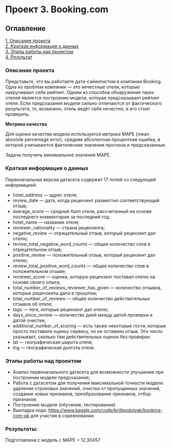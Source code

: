 # Проект 3. Booking.com

## Оглавление  
[1. Описание проекта](.README.md#Описание-проекта)  
[2. Краткая информация о данных](.README.md#Краткая-информация-о-данных)  
[3. Этапы работы над проектом](.README.md#Этапы-работы-над-проектом)  
[4. Результат](.README.md#Результат)    


### Описание проекта    

Представьте, что вы работаете дата-сайентистом в компании Booking. Одна из проблем компании — это нечестные отели, которые накручивают себе рейтинг. Одним из способов обнаружения таких отелей является построение модели, которая предсказывает рейтинг отеля. Если предсказания модели сильно отличаются от фактического результата, то, возможно, отель ведёт себя нечестно, и его стоит проверить.


**Метрика качества**     

Для оценки качества модели используется метрика MAPE (mean absolute percentage error), средняя абсолютная процентная ошибка, в которой учитываются фактические значения прогноза и предсказанные.

Задача получить минимальное значение MAPE.

### Краткая информация о данных

Первоначальная версия датасета содержит 17 полей со следующей информацией:
* hotel_address — адрес отеля;
* review_date — дата, когда рецензент разместил соответствующий отзыв;
* average_score — средний балл отеля, рассчитанный на основе последнего комментария за последний год;
* hotel_name — название отеля;
* reviewer_nationality — страна рецензента;
* negative_review — отрицательный отзыв, который рецензент дал отелю;
* review_total_negative_word_counts — общее количество слов в отрицательном отзыв;
* positive_review — положительный отзыв, который рецензент дал отелю;
* review_total_positive_word_counts — общее количество слов в положительном отзыве;
* reviewer_score — оценка, которую рецензент поставил отелю на основе своего опыта;
* total_number_of_reviews_reviewer_has_given — количество отзывов, которые рецензенты дали в прошлом;
* total_number_of_reviews — общее количество действительных отзывов об отеле;
* tags — теги, которые рецензент дал отелю;
* days_since_review — количество дней между датой проверки и датой очистки;
* additional_number_of_scoring — есть также некоторые гости, которые просто поставили оценку сервису, но не  оставили отзыв. Это число указывает, сколько там действительных оценок без проверки.
* lat — географическая широта отеля;
* lng — географическая долгота отеля.
  

### Этапы работы над проектом  

* Анализ первоначального датасета для возможности улучшения при построении модели предсказания;
* Работа с датасетом  для получения максимальной точности модели: удаление строковых значений, очистка от пропущенных значений, создание новых признаков, преобразование признаков, отбор признаков;
* Построение модели (обучение, тестирование)
* Выкладка кода:  https://www.kaggle.com/code/kirillpodolyak/booking-com-pk  для участия в соревновании.



### Результаты:  

Подготовлена с модель с MAPE = 12.30457









